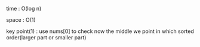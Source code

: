 ​time : O(log n)

​space : O(1)

​key point(1) : use nums[0] to check now the middle we point in which sorted order(larger part or smaller part)
